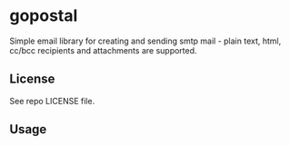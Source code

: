 # gopostal

Simple email library for creating and sending smtp mail - plain text, html, cc/bcc recipients and attachments are supported.

## License

See repo LICENSE file.

## Usage


